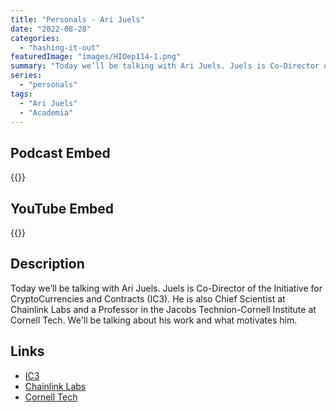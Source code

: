 ```yaml
---
title: "Personals - Ari Juels"
date: "2022-08-28"
categories: 
  - "hashing-it-out"
featuredImage: "images/HIOep114-1.png"
summary: "Today we’ll be talking with Ari Juels. Juels is Co-Director of the Initiative for CryptoCurrencies and Contracts (IC3). He is also Chief Scientist at Chainlink Labs and a Professor in the Jacobs Technion-Cornell Institute at Cornell Tech. We'll be talking about his work and what motivates him."
series:
  - "personals"
tags:
  - "Ari Juels"
  - "Academia"
---
```


## Podcast Embed
{{<podcast-embed url="https://embed.sounder.fm/play/467718">}}

## YouTube Embed
{{<youtube url="https://www.youtube.com/watch?v=_f0uLkJ1qHc">}}

## Description
Today we’ll be talking with Ari Juels. Juels is Co-Director of the Initiative for CryptoCurrencies and Contracts (IC3). He is also Chief Scientist at Chainlink Labs and a Professor in the Jacobs Technion-Cornell Institute at Cornell Tech. We'll be talking about his work and what motivates him.

## Links 
- [IC3](https://www.initc3.org)
- [Chainlink Labs](https://chainlinklabs.com)
- [Cornell Tech](https://tech.cornell.edu)
